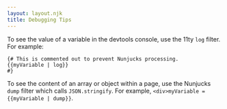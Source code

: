 ```yaml
---
layout: layout.njk
title: Debugging Tips
---
```


To see the value of a variable in the devtools console,
use the 11ty `log` filter.
For example:

```njk
{# This is commented out to prevent Nunjucks processing.
{{myVariable | log}}
#}
```

To see the content of an array or object within a page,
use the Nunjucks `dump` filter which calls `JSON.stringify`.
For example, `<div>myVariable = {{myVariable | dump}}`.
